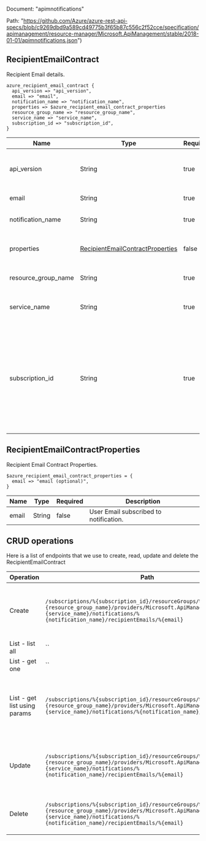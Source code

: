 Document: "apimnotifications"


Path: "https://github.com/Azure/azure-rest-api-specs/blob/c9269dbd9a589cd49775b3f65b87c556c2f52cce/specification/apimanagement/resource-manager/Microsoft.ApiManagement/stable/2018-01-01/apimnotifications.json")

## RecipientEmailContract

Recipient Email details.

```puppet
azure_recipient_email_contract {
  api_version => "api_version",
  email => "email",
  notification_name => "notification_name",
  properties => $azure_recipient_email_contract_properties
  resource_group_name => "resource_group_name",
  service_name => "service_name",
  subscription_id => "subscription_id",
}
```

| Name        | Type           | Required       | Description       |
| ------------- | ------------- | ------------- | ------------- |
|api_version | String | true | Version of the API to be used with the client request. |
|email | String | true | Email identifier. |
|notification_name | String | true | Notification Name Identifier. |
|properties | [RecipientEmailContractProperties](#recipientemailcontractproperties) | false | Recipient Email contract properties. |
|resource_group_name | String | true | The name of the resource group. |
|service_name | String | true | The name of the API Management service. |
|subscription_id | String | true | Subscription credentials which uniquely identify Microsoft Azure subscription. The subscription ID forms part of the URI for every service call. |
        
## RecipientEmailContractProperties

Recipient Email Contract Properties.

```puppet
$azure_recipient_email_contract_properties = {
  email => "email (optional)",
}
```

| Name        | Type           | Required       | Description       |
| ------------- | ------------- | ------------- | ------------- |
|email | String | false | User Email subscribed to notification. |



## CRUD operations

Here is a list of endpoints that we use to create, read, update and delete the RecipientEmailContract

| Operation | Path | Verb | Description | OperationID |
| ------------- | ------------- | ------------- | ------------- | ------------- |
|Create|`/subscriptions/%{subscription_id}/resourceGroups/%{resource_group_name}/providers/Microsoft.ApiManagement/service/%{service_name}/notifications/%{notification_name}/recipientEmails/%{email}`|Put|Adds the Email address to the list of Recipients for the Notification.|NotificationRecipientEmail_CreateOrUpdate|
|List - list all|``||||
|List - get one|``||||
|List - get list using params|`/subscriptions/%{subscription_id}/resourceGroups/%{resource_group_name}/providers/Microsoft.ApiManagement/service/%{service_name}/notifications/%{notification_name}/recipientEmails`|Get|Gets the list of the Notification Recipient Emails subscribed to a notification.|NotificationRecipientEmail_ListByNotification|
|Update|`/subscriptions/%{subscription_id}/resourceGroups/%{resource_group_name}/providers/Microsoft.ApiManagement/service/%{service_name}/notifications/%{notification_name}/recipientEmails/%{email}`|Put|Adds the Email address to the list of Recipients for the Notification.|NotificationRecipientEmail_CreateOrUpdate|
|Delete|`/subscriptions/%{subscription_id}/resourceGroups/%{resource_group_name}/providers/Microsoft.ApiManagement/service/%{service_name}/notifications/%{notification_name}/recipientEmails/%{email}`|Delete|Removes the email from the list of Notification.|NotificationRecipientEmail_Delete|
